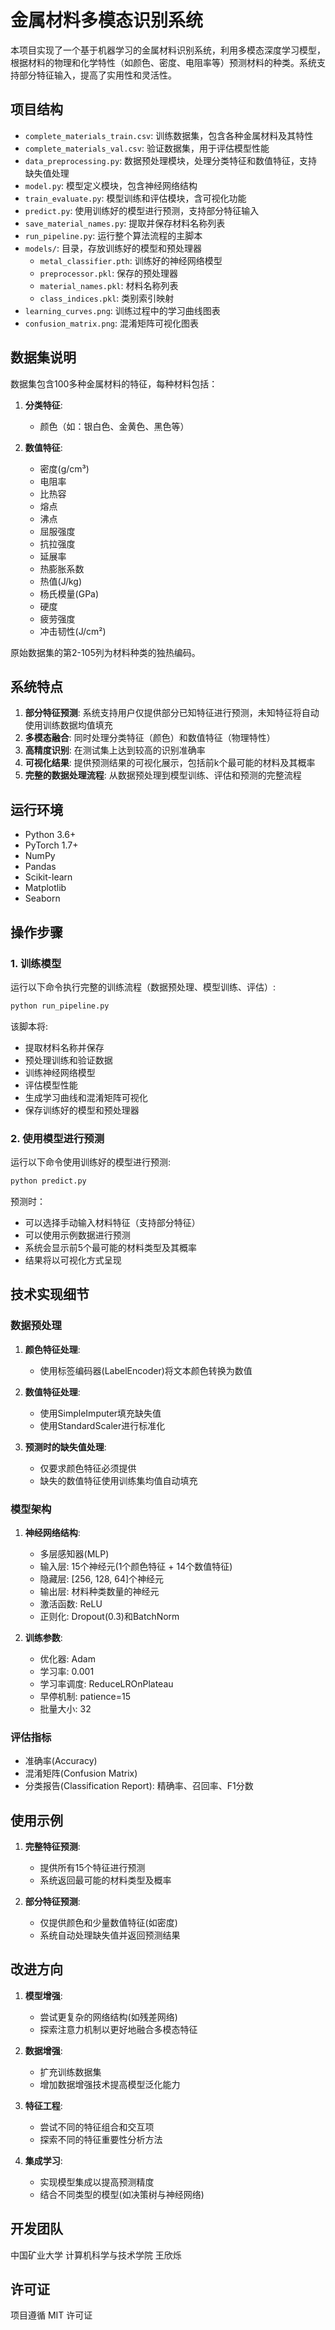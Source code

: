 # 金属材料多模态识别系统

本项目实现了一个基于机器学习的金属材料识别系统，利用多模态深度学习模型，根据材料的物理和化学特性（如颜色、密度、电阻率等）预测材料的种类。系统支持部分特征输入，提高了实用性和灵活性。

## 项目结构

- `complete_materials_train.csv`: 训练数据集，包含各种金属材料及其特性
- `complete_materials_val.csv`: 验证数据集，用于评估模型性能
- `data_preprocessing.py`: 数据预处理模块，处理分类特征和数值特征，支持缺失值处理
- `model.py`: 模型定义模块，包含神经网络结构
- `train_evaluate.py`: 模型训练和评估模块，含可视化功能
- `predict.py`: 使用训练好的模型进行预测，支持部分特征输入
- `save_material_names.py`: 提取并保存材料名称列表
- `run_pipeline.py`: 运行整个算法流程的主脚本
- `models/`: 目录，存放训练好的模型和预处理器
  - `metal_classifier.pth`: 训练好的神经网络模型
  - `preprocessor.pkl`: 保存的预处理器
  - `material_names.pkl`: 材料名称列表
  - `class_indices.pkl`: 类别索引映射
- `learning_curves.png`: 训练过程中的学习曲线图表
- `confusion_matrix.png`: 混淆矩阵可视化图表

## 数据集说明

数据集包含100多种金属材料的特征，每种材料包括：

1. **分类特征**:
   - 颜色（如：银白色、金黄色、黑色等）

2. **数值特征**:
   - 密度(g/cm³)
   - 电阻率
   - 比热容
   - 熔点
   - 沸点
   - 屈服强度
   - 抗拉强度
   - 延展率
   - 热膨胀系数
   - 热值(J/kg)
   - 杨氏模量(GPa)
   - 硬度
   - 疲劳强度
   - 冲击韧性(J/cm²)

原始数据集的第2-105列为材料种类的独热编码。

## 系统特点

1. **部分特征预测**: 系统支持用户仅提供部分已知特征进行预测，未知特征将自动使用训练数据均值填充
2. **多模态融合**: 同时处理分类特征（颜色）和数值特征（物理特性）
3. **高精度识别**: 在测试集上达到较高的识别准确率
4. **可视化结果**: 提供预测结果的可视化展示，包括前k个最可能的材料及其概率
5. **完整的数据处理流程**: 从数据预处理到模型训练、评估和预测的完整流程

## 运行环境

- Python 3.6+
- PyTorch 1.7+
- NumPy
- Pandas
- Scikit-learn
- Matplotlib
- Seaborn

## 操作步骤

### 1. 训练模型

运行以下命令执行完整的训练流程（数据预处理、模型训练、评估）:

```bash
python run_pipeline.py
```

该脚本将:

- 提取材料名称并保存
- 预处理训练和验证数据
- 训练神经网络模型
- 评估模型性能
- 生成学习曲线和混淆矩阵可视化
- 保存训练好的模型和预处理器

### 2. 使用模型进行预测

运行以下命令使用训练好的模型进行预测:

```bash
python predict.py
```

预测时：

- 可以选择手动输入材料特征（支持部分特征）
- 可以使用示例数据进行预测
- 系统会显示前5个最可能的材料类型及其概率
- 结果将以可视化方式呈现

## 技术实现细节

### 数据预处理

1. **颜色特征处理**:
   - 使用标签编码器(LabelEncoder)将文本颜色转换为数值

2. **数值特征处理**:
   - 使用SimpleImputer填充缺失值
   - 使用StandardScaler进行标准化

3. **预测时的缺失值处理**:
   - 仅要求颜色特征必须提供
   - 缺失的数值特征使用训练集均值自动填充

### 模型架构

1. **神经网络结构**:
   - 多层感知器(MLP)
   - 输入层: 15个神经元(1个颜色特征 + 14个数值特征)
   - 隐藏层: [256, 128, 64]个神经元
   - 输出层: 材料种类数量的神经元
   - 激活函数: ReLU
   - 正则化: Dropout(0.3)和BatchNorm

2. **训练参数**:
   - 优化器: Adam
   - 学习率: 0.001
   - 学习率调度: ReduceLROnPlateau
   - 早停机制: patience=15
   - 批量大小: 32

### 评估指标

- 准确率(Accuracy)
- 混淆矩阵(Confusion Matrix)
- 分类报告(Classification Report): 精确率、召回率、F1分数

## 使用示例

1. **完整特征预测**:
   - 提供所有15个特征进行预测
   - 系统返回最可能的材料类型及概率

2. **部分特征预测**:
   - 仅提供颜色和少量数值特征(如密度)
   - 系统自动处理缺失值并返回预测结果

## 改进方向

1. **模型增强**:
   - 尝试更复杂的网络结构(如残差网络)
   - 探索注意力机制以更好地融合多模态特征

2. **数据增强**:
   - 扩充训练数据集
   - 增加数据增强技术提高模型泛化能力

3. **特征工程**:
   - 尝试不同的特征组合和交互项
   - 探索不同的特征重要性分析方法

4. **集成学习**:
   - 实现模型集成以提高预测精度
   - 结合不同类型的模型(如决策树与神经网络)

## 开发团队

中国矿业大学 计算机科学与技术学院 王欣烁

## 许可证

项目遵循 MIT 许可证
